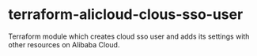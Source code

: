 # terraform-alicloud-clous-sso-user
Terraform module which creates cloud sso user and adds its settings with other resources on Alibaba Cloud.
